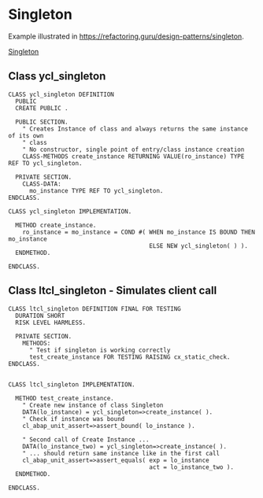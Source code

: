 # Singleton

Example illustrated in https://refactoring.guru/design-patterns/singleton.

[Singleton](https://github.com/MaddinJay/Refactoring-Guru/blob/main/Singleton/Design%20Pattern%20Singleton.PNG)

## Class ycl_singleton

```
CLASS ycl_singleton DEFINITION
  PUBLIC
  CREATE PUBLIC .

  PUBLIC SECTION.
    " Creates Instance of class and always returns the same instance of its own
    " class
    " No constructor, single point of entry/class instance creation
    CLASS-METHODS create_instance RETURNING VALUE(ro_instance) TYPE REF TO ycl_singleton.

  PRIVATE SECTION.
    CLASS-DATA:
      mo_instance TYPE REF TO ycl_singleton.
ENDCLASS.

CLASS ycl_singleton IMPLEMENTATION.

  METHOD create_instance.
    ro_instance = mo_instance = COND #( WHEN mo_instance IS BOUND THEN mo_instance
                                        ELSE NEW ycl_singleton( ) ).
  ENDMETHOD.

ENDCLASS.
```

## Class ltcl_singleton - Simulates client call

```
CLASS ltcl_singleton DEFINITION FINAL FOR TESTING
  DURATION SHORT
  RISK LEVEL HARMLESS.

  PRIVATE SECTION.
    METHODS:
      " Test if singleton is working correctly
      test_create_instance FOR TESTING RAISING cx_static_check.
ENDCLASS.


CLASS ltcl_singleton IMPLEMENTATION.

  METHOD test_create_instance.
    " Create new instance of class Singleton
    DATA(lo_instance) = ycl_singleton=>create_instance( ).
    " Check if instance was bound
    cl_abap_unit_assert=>assert_bound( lo_instance ).

    " Second call of Create Instance ...
    DATA(lo_instance_two) = ycl_singleton=>create_instance( ).
    " ... should return same instance like in the first call
    cl_abap_unit_assert=>assert_equals( exp = lo_instance
                                        act = lo_instance_two ).
  ENDMETHOD.

ENDCLASS.
```


